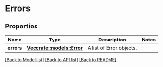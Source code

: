 # Errors

## Properties

Name | Type | Description | Notes
------------ | ------------- | ------------- | -------------
**errors** | [**Vec<crate::models::Error>**](Error.md) | A list of Error objects. | 

[[Back to Model list]](../README.md#documentation-for-models) [[Back to API list]](../README.md#documentation-for-api-endpoints) [[Back to README]](../README.md)


